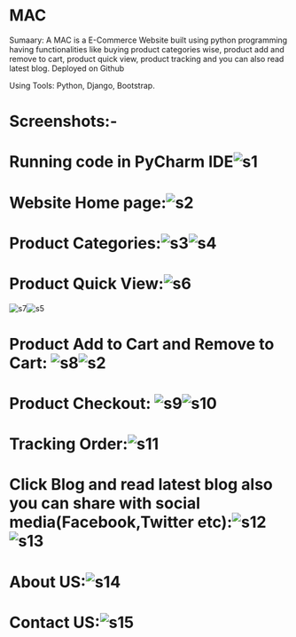 # MAC
Sumaary: A MAC is a E-Commerce Website built using python programming having functionalities like buying product categories wise, product add and remove to cart, product quick view, product tracking and you
can also read latest blog. Deployed on Github 

Using Tools: Python, Django, Bootstrap.
# Screenshots:-
# Running code in PyCharm IDE![s1](https://user-images.githubusercontent.com/62995128/191718032-adb8d26d-0f6c-4108-a564-f52447f57eb0.jpg)
# Website Home page:![s2](https://user-images.githubusercontent.com/62995128/191721338-55f89380-a49e-499d-87d8-a1660e3902f1.jpg)
# Product Categories:![s3](https://user-images.githubusercontent.com/62995128/191727176-efb2fe9d-a983-423b-bcce-ee295fcbd3f2.jpg)![s4](https://user-images.githubusercontent.com/62995128/191727328-a422cad6-369f-4f7f-851c-3f9678b5aa90.jpg)
# Product Quick View:![s6](https://user-images.githubusercontent.com/62995128/191727741-ab625009-51dd-4960-b9f2-0d5dab358c96.jpg)
![s7](https://user-images.githubusercontent.com/62995128/191727931-b6817b6e-4bcd-48a8-9282-9fe06ade063a.jpg)![s5](https://user-images.githubusercontent.com/62995128/191732384-037a12c7-fa0f-420d-889f-3e37836d7e7c.jpg)



# Product Add to Cart and Remove to Cart: ![s8](https://user-images.githubusercontent.com/62995128/191732828-376d2e3f-5300-4ff8-b5d8-cb142aab2cae.jpg)![s2](https://user-images.githubusercontent.com/62995128/191733595-2ba4bb32-3207-45f4-b65f-98233fe3cc5d.jpg)
# Product Checkout: ![s9](https://user-images.githubusercontent.com/62995128/191734988-4bd17ea4-4d5a-4bbb-95c5-1d6396e3ed0b.jpg)![s10](https://user-images.githubusercontent.com/62995128/191735143-afd84440-4686-4ab7-b4b6-15b4a5f17dd5.jpg)
# Tracking Order:![s11](https://user-images.githubusercontent.com/62995128/191736493-e15ce765-6c58-4601-bb98-fe8e801da0e0.jpg)
# Click Blog and read latest blog also you can share with social media(Facebook,Twitter etc):![s12](https://user-images.githubusercontent.com/62995128/191737481-9c6d07d8-bb23-4844-8b2d-da52d5c5e11b.jpg)![s13](https://user-images.githubusercontent.com/62995128/191737600-815ec7a3-9f7e-4a3d-8a34-a28c499caad6.jpg)
# About US:![s14](https://user-images.githubusercontent.com/62995128/191738359-5a1a60ff-7fc5-4eba-a405-e5b13ed163de.jpg)
# Contact US:![s15](https://user-images.githubusercontent.com/62995128/191738522-25126037-35a6-466d-af78-163d4522bbd8.jpg)





 


